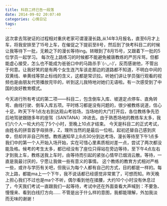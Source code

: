```yaml
---
title: 科目二终已告一段落
date: 2014-09-02 20:07:40
categories: 心情日记
tags:
---
```

这次拿去驾驶证的过程相对重庆老家可谓漫漫长路,从14年3月报名，直至6月才上车，将我安排至了15号上车，在催促之下提前至8号，然后到了快考科目二的时候让我等待下一批，无赖之下的漫长等待ing。转眼到了8月15号，又跟着下一批的5位学员一起学习。
每次在上路练习的时候都不能避免被唐教练的严厉斥骂，但都能虚心接受，怎么也不能成为爸爸口中的马路杀手`(∩_∩)′，反而感谢他，不管出于何意。让我好笑的是有两个女生连汽车该走那边的道路都不知道，不明白中间的双黄线、单黄线等禁止标线的含义，这都是常识拉。听她们讲让学员强行观看的视频也是由朋友代劳播放完毕的，听到这儿我特地对她们无语啦。有一次感受到了中国的良好教育模式。

<!--more-->

今天进行所有考试的第二项——科目二，包含倒车入库、坡道定点停车、直角转弯、曲线行驶、倒车入库五项。平时练习都是没有问题的，很少被教练说道，信心十足。昨天下午1点左右到达观山考验场，当场地的大门打开后，各位教练争先恐后地驾驶跟随多年的座驾（SANTANA）冲进去。由于熟悉场地的教练车太多，我们六个人一轮大约花了5个小时，至晚上10点才结束。
今天是科目二的正式考试，由姓名的拼音首字母排序，Z，理所当然的是最后一位啦。起初还替自己感到庆幸，但却并非自己所想。教练通知早上8点30分到达考场，漫长等待至下午1点多我们中的第一个人开始入场开始，实在可惜心里素质相对差一点，尝试了两次都没能及格。候考的考生太多，都已经没有了座位只得站在旁边等待，至下午4点左右才到我上车，教练送我上车时，由等待而引起的紧张心情早已烟消云散。等待，一直是我最讨厌的，宁愿让我做一些有意义的事情。
这个教练的教育方式相对严格一些，或许与学历有关吧，但我认为每个人都有自己的方式，目的都是一样的。每次上路，都能ma上一个下午，我不说话都已经感觉非常累了，可想而知。昨天晚上担心我们不过也是ma个不听，偶尔看到他在揉腰，大约10个小时没有休息过了，今天我们考试一直跟我们一起等待，考试中还在外面查看大声喊到：不要急、慢慢来、看到白线打方向……
不管是出于什么样的意图，我都能理解，外加我淡而无味的谢谢！